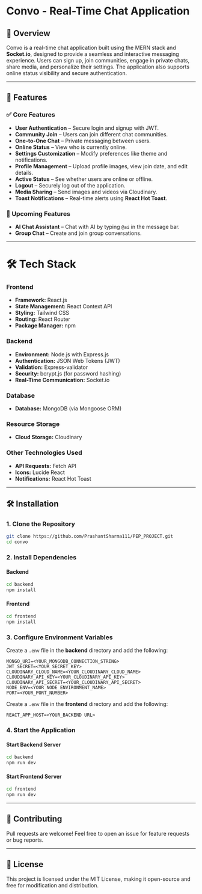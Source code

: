 # Convo - Real-Time Chat Application

## 🌟 Overview

Convo is a real-time chat application built using the MERN stack and **Socket.io**, designed to provide a seamless and interactive messaging experience. Users can sign up, join communities, engage in private chats, share media, and personalize their settings. The application also supports online status visibility and secure authentication.

---

## 🚀 Features

### ✅ Core Features

- **User Authentication** – Secure login and signup with JWT.
- **Community Join** – Users can join different chat communities.
- **One-to-One Chat** – Private messaging between users.
- **Online Status** – View who is currently online.
- **Settings Customization** – Modify preferences like theme and notifications.
- **Profile Management** – Upload profile images, view join date, and edit details.
- **Active Status** – See whether users are online or offline.
- **Logout** – Securely log out of the application.
- **Media Sharing** – Send images and videos via Cloudinary.
- **Toast Notifications** – Real-time alerts using **React Hot Toast**.

### 📌 Upcoming Features

- **AI Chat Assistant** – Chat with AI by typing `@ai` in the message bar.
- **Group Chat** – Create and join group conversations.

---

# 🛠️ Tech Stack

### Frontend

- **Framework:** React.js
- **State Management:** React Context API
- **Styling:** Tailwind CSS
- **Routing:** React Router
- **Package Manager:** npm

### Backend

- **Environment:** Node.js with Express.js
- **Authentication:** JSON Web Tokens (JWT)
- **Validation:** Express-validator
- **Security:** bcrypt.js (for password hashing)
- **Real-Time Communication:** Socket.io

### Database

- **Database:** MongoDB (via Mongoose ORM)

### Resource Storage

- **Cloud Storage:** Cloudinary

### Other Technologies Used

- **API Requests:** Fetch API
- **Icons:** Lucide React
- **Notifications:** React Hot Toast

---

## 🛠️ Installation

### 1. Clone the Repository

```sh
git clone https://github.com/PrashantSharma111/PEP_PROJECT.git
cd convo
```

### 2. Install Dependencies

#### Backend

```sh
cd backend
npm install
```

#### Frontend

```sh
cd frontend
npm install
```

### 3. Configure Environment Variables

Create a `.env` file in the **backend** directory and add the following:

```env
MONGO_URI=<YOUR_MONGODB_CONNECTION_STRING>
JWT_SECRET=<YOUR_SECRET_KEY>
CLOUDINARY_CLOUD_NAME=<YOUR_CLOUDINARY_CLOUD_NAME>
CLOUDINARY_API_KEY=<YOUR_CLOUDINARY_API_KEY>
CLOUDINARY_API_SECRET=<YOUR_CLOUDINARY_API_SECRET>
NODE_ENV=<YOUR_NODE_ENVIRONMENT_NAME>
PORT=<YOUR_PORT_NUMBER>
```

Create a `.env` file in the **frontend** directory and add the following:

```env
REACT_APP_HOST=<YOUR_BACKEND URL>
```

### 4. Start the Application

#### Start Backend Server

```sh
cd backend
npm run dev
```

#### Start Frontend Server

```sh
cd frontend
npm run dev
```

---

## 👥 Contributing

Pull requests are welcome! Feel free to open an issue for feature requests or bug reports.

---

## 🐜 License

This project is licensed under the MIT License, making it open-source and free for modification and distribution.
